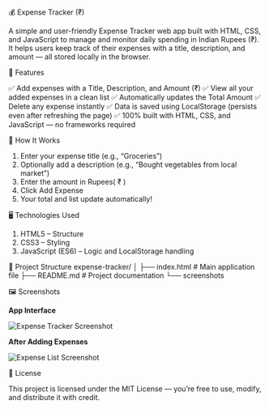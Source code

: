 💰 Expense Tracker (₹)

A simple and user-friendly Expense Tracker web app built with HTML, CSS, and JavaScript to manage and monitor daily spending in Indian Rupees (₹).
It helps users keep track of their expenses with a title, description, and amount — all stored locally in the browser.


🧾 Features

✅ Add expenses with a Title, Description, and Amount (₹)
✅ View all your added expenses in a clean list
✅ Automatically updates the Total Amount
✅ Delete any expense instantly
✅ Data is saved using LocalStorage (persists even after refreshing the page)
✅ 100% built with HTML, CSS, and JavaScript — no frameworks required


🧠 How It Works

1. Enter your expense title (e.g., “Groceries”)
2. Optionally add a description (e.g., “Bought vegetables from local market”)
3. Enter the amount in Rupees( ₹ )
4. Click Add Expense
5. Your total and list update automatically!



🖥️ Technologies Used

1. HTML5 – Structure
2. CSS3 – Styling
3. JavaScript (ES6) – Logic and LocalStorage handling


📂 Project Structure
expense-tracker/
│
├── index.html      # Main application file
├── README.md       # Project documentation
└── screenshots
     

🖼️ Screenshots

**App Interface**

![Expense Tracker Screenshot](https://misleading-green-6wmfljuk9a.edgeone.app/Screenshot%202025-10-22%20173140.png)

**After Adding Expenses**

![Expense List Screenshot](https://victorious-indigo-h7vfzzs4w5.edgeone.app/Screenshot%202025-10-22%20174116.png)



📜 License

This project is licensed under the MIT License — you’re free to use, modify, and distribute it with credit.
